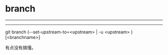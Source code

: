 # branch





---



---

git branch \(--set-upstream-to=&lt;upstream&gt; \| -u &lt;upstream&gt; \) \[&lt;branchname&gt;\]

有点没有搞懂。

